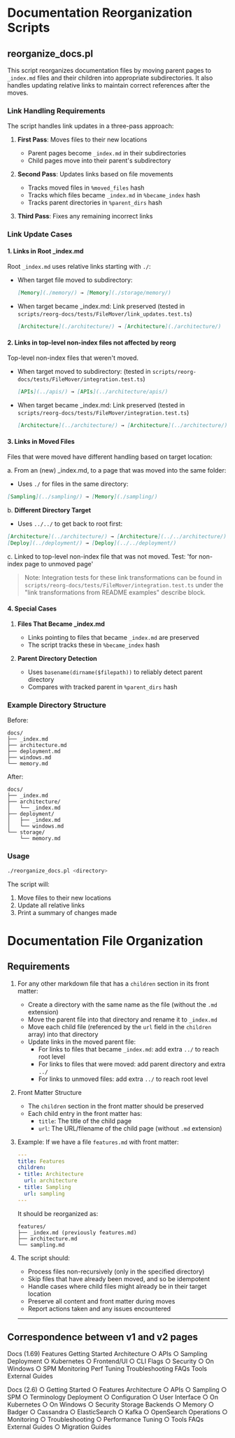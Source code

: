 # Documentation Reorganization Scripts

## reorganize_docs.pl

This script reorganizes documentation files by moving parent pages to `_index.md` files and their children into appropriate subdirectories. It also handles updating relative links to maintain correct references after the moves.

### Link Handling Requirements

The script handles link updates in a three-pass approach:

1. **First Pass**: Moves files to their new locations
   - Parent pages become `_index.md` in their subdirectories
   - Child pages move into their parent's subdirectory

2. **Second Pass**: Updates links based on file movements
   - Tracks moved files in `%moved_files` hash
   - Tracks which files became `_index.md` in `%became_index` hash
   - Tracks parent directories in `%parent_dirs` hash

3. **Third Pass**: Fixes any remaining incorrect links

### Link Update Cases

#### 1. Links in Root _index.md

Root `_index.md` uses relative links starting with `./`:
- When target file moved to subdirectory:
  ```markdown
  [Memory](./memory/) → [Memory](./storage/memory/)
  ```
- When target became _index.md: Link preserved
  (tested in `scripts/reorg-docs/tests/FileMover/link_updates.test.ts`)
  ```markdown
  [Architecture](./architecture/) → [Architecture](./architecture/)
  ```

#### 2. Links in top-level non-index files not affected by reorg

Top-level non-index files that weren't moved.

- When target moved to subdirectory:
  (tested in `scripts/reorg-docs/tests/FileMover/integration.test.ts`)
  ```markdown
  [APIs](../apis/) → [APIs](../architecture/apis/)
  ```
- When target became _index.md: Link preserved
  (tested in `scripts/reorg-docs/tests/FileMover/integration.test.ts`)
  ```markdown
  [Architecture](../architecture/) → [Architecture](../architecture/)
  ```

#### 3. Links in Moved Files

Files that were moved have different handling based on target location:

a. From an (new) _index.md, to a page that was moved into the same folder:

   - Uses `./` for files in the same directory:
   ```markdown
   [Sampling](../sampling/) → [Memory](./sampling/)
   ```

b. **Different Directory Target**
   - Uses `../../` to get back to root first:
   ```markdown
   [Architecture](../architecture/) → [Architecture](../../architecture/)
   [Deploy](../deployment/) → [Deploy](../../deployment/)
   ```
c. Linked to top-level non-index file that was not moved.
   Test: 'for non-index page to unmoved page'

   > Note: Integration tests for these link transformations can be found in `scripts/reorg-docs/tests/FileMover/integration.test.ts` under the "link transformations from README examples" describe block.

#### 4. Special Cases

1. **Files That Became _index.md**
   - Links pointing to files that became `_index.md` are preserved
   - The script tracks these in `%became_index` hash

2. **Parent Directory Detection**
   - Uses `basename(dirname($filepath))` to reliably detect parent directory
   - Compares with tracked parent in `%parent_dirs` hash

### Example Directory Structure

Before:
```
docs/
├── _index.md
├── architecture.md
├── deployment.md
├── windows.md
└── memory.md
```

After:
```
docs/
├── _index.md
├── architecture/
│   └── _index.md
├── deployment/
│   ├── _index.md
│   └── windows.md
└── storage/
    └── memory.md
```

### Usage

```bash
./reorganize_docs.pl <directory>
```

The script will:
1. Move files to their new locations
2. Update all relative links
3. Print a summary of changes made

# Documentation File Organization

## Requirements

1. For any other markdown file that has a `children` section in its front matter:
   - Create a directory with the same name as the file (without the `.md` extension)
   - Move the parent file into that directory and rename it to `_index.md`
   - Move each child file (referenced by the `url` field in the `children` array) into that directory
   - Update links in the moved parent file:
     - For links to files that became `_index.md`: add extra `../` to reach root level
     - For links to files that were moved: add parent directory and extra `../`
     - For links to unmoved files: add extra `../` to reach root level

2. Front Matter Structure
   - The `children` section in the front matter should be preserved
   - Each child entry in the front matter has:
     - `title`: The title of the child page
     - `url`: The URL/filename of the child page (without `.md` extension)

3. Example:
   If we have a file `features.md` with front matter:
   ```yaml
   ---
   title: Features
   children:
   - title: Architecture
     url: architecture
   - title: Sampling
     url: sampling
   ---
   ```

   It should be reorganized as:
   ```
   features/
   ├── _index.md (previously features.md)
   ├── architecture.md
   └── sampling.md
   ```

4. The script should:
   - Process files non-recursively (only in the specified directory)
   - Skip files that have already been moved, and so be idempotent
   - Handle cases where child files might already be in their target location
   - Preserve all content and front matter during moves
   - Report actions taken and any issues encountered

   ---

## Correspondence between v1 and v2 pages

Docs (1.69)
Features
Getting Started
Architecture
○ APIs
○ Sampling
Deployment
○ Kubernetes
○ Frontend/UI
○ CLI Flags
○ Security
○ On Windows
○ SPM
Monitoring
Perf Tuning
Troubleshooting
FAQs
Tools
External Guides

Docs (2.6)
○ Getting Started
○ Features
Architecture
○ APIs
○ Sampling
○ SPM
○ Terminology
Deployment
○ Configuration
○ User Interface
○ On Kubernetes
○ On Windows
○ Security
Storage Backends
○ Memory
○ Badger
○ Cassandra
○ ElasticSearch
○ Kafka
○ OpenSearch
Operations
○ Monitoring
○ Troubleshooting
○ Performance Tuning
○ Tools
FAQs
External Guides
○ Migration Guides